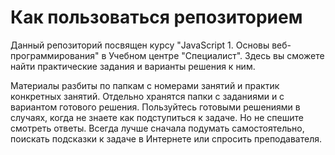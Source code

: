 # Как пользоваться репозиторием
Данный репозиторий посвящен курсу "JavaScript 1. Основы веб-программирования" в Учебном центре "Специалист". Здесь вы сможете найти практические задания и варианты решения к ним.

Материалы разбиты по папкам с номерами занятий и практик конкретных занятий. Отдельно хранятся папки с заданиями и с вариантом готового решения. Пользуйтесь готовыми решениями в случаях, когда не знаете как подступиться к задаче. Но не спешите смотреть ответы. Всегда лучше сначала подумать самостоятельно, поискать подсказки к задаче в Интернете или спросить преподавателя.
